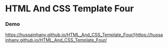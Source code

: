 # HTML And CSS Template Four

### Demo 
https://hussainhany.github.io/HTML_And_CSS_Template_Four/)https://hussainhany.github.io/HTML_And_CSS_Template_Four/
